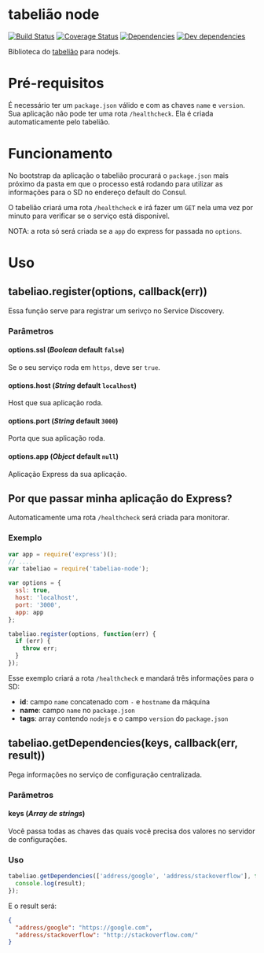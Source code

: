# tabelião node

[![Build Status][ci-image]][ci-url]
[![Coverage Status][coverage-image]][coverage-url]
[![Dependencies][dependencies-image]][dependencies-url]
[![Dev dependencies][dependencies-dev-image]][dependencies-dev-url]

Biblioteca do [tabelião][tabeliao] para nodejs.

# Pré-requisitos

É necessário ter um `package.json` válido e com as chaves `name` e `version`.
Sua aplicação não pode ter uma rota `/healthcheck`. Ela é criada automaticamente pelo tabelião.

# Funcionamento

No bootstrap da aplicação o tabelião procurará o `package.json` mais próximo da pasta em que o processo está rodando para utilizar as informações para o SD no endereço default do Consul.

O tabelião criará uma rota `/healthcheck` e irá fazer um `GET` nela uma vez por minuto para verificar se o serviço está disponível.

NOTA: a rota só será criada se a `app` do express for passada no `options`.

# Uso

## tabeliao.register(options, callback(err))

Essa função serve para registrar um serivço no Service Discovery.

### Parâmetros

#### options.ssl (_Boolean_ default `false`)

Se o seu serviço roda em `https`, deve ser `true`.

#### options.host (_String_ default `localhost`)

Host que sua aplicação roda.

#### options.port (_String_ default `3000`)

Porta que sua aplicação roda.

#### options.app (_Object_ default `null`)

Aplicação Express da sua aplicação.

## Por que passar minha aplicação do Express?

Automaticamente uma rota `/healthcheck` será criada para monitorar.

### Exemplo

```javascript
var app = require('express')();
// ....
var tabeliao = require('tabeliao-node');

var options = {
  ssl: true,
  host: 'localhost',
  port: '3000',
  app: app
};

tabeliao.register(options, function(err) {
  if (err) {
    throw err;
  }
});
```

Esse exemplo criará a rota `/healthcheck` e mandará três informações para o SD:

- **id**: campo `name` concatenado com `-` e `hostname` da máquina
- **name**: campo `name` no `package.json`
- **tags**: array contendo `nodejs` e o campo `version` do `package.json`

## tabeliao.getDependencies(keys, callback(err, result))

Pega informações no serviço de configuração centralizada.

### Parâmetros

#### keys (_Array de strings_)

Você passa todas as chaves das quais você precisa dos valores no servidor de configurações.

### Uso

```javascript
tabeliao.getDependencies(['address/google', 'address/stackoverflow'], function (err, result) {
  console.log(result);
});
```

E o result será:

```json
{
  "address/google": "https://google.com",
  "address/stackoverflow": "http://stackoverflow.com/"
}
```

[tabeliao]: https://bitbucket.org/stonepayments/tabeliao/
[ci-url]: https://travis-ci.org/mguilarducci/tabeliao-node
[ci-image]: https://travis-ci.org/mguilarducci/tabeliao-node.svg?branch=master
[coverage-url]: https://coveralls.io/github/mguilarducci/tabeliao-node?branch=master
[coverage-image]: https://coveralls.io/repos/mguilarducci/tabeliao-node/badge.svg?branch=master&service=github
[dependencies-url]: https://david-dm.org/mguilarducci/tabeliao-node
[dependencies-image]: https://david-dm.org/mguilarducci/tabeliao-node.svg
[dependencies-dev-url]: https://david-dm.org/mguilarducci/tabeliao-node#info=devDependencies&view=table
[dependencies-dev-image]: https://david-dm.org/mguilarducci/tabeliao-node/dev-status.svg
